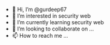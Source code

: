 - 👋 Hi, I’m @gurdeep67
- 👀 I’m interested in security web
- 🌱 I’m currently learning security web
- 💞️ I’m looking to collaborate on ...
- 📫 How to reach me ...

<!---
gurdeep67/gurdeep67 is a ✨ special ✨ repository because its `README.md` (this file) appears on your GitHub profile.
You can click the Preview link to take a look at your changes.
--->
